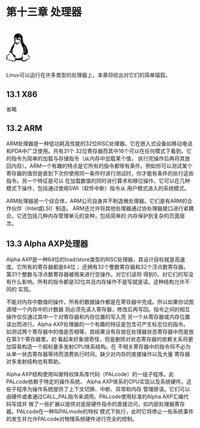 

# 第十三章 处理器

# ![img](assets/sit3-bw-tran.1-20210305150834200.gif) 

Linux可以运行在许多类型的处理器上，本章将给出对它们的简单描叙。



## 13.1 X86

省略



## 13.2 ARM

ARM处理器是一种低功耗高性能的32位RISC处理器。它在嵌入式设备如移动电话和PDA中广泛使用。共有31个 32位寄存器而其中16个可以在任何模式下看到。它的指令为简单的加载与存储指令（从内存中加载某个值， 执行完操作后再将其放回内存）。ARM一个有趣的特点是它所有的指令都带有条件。例如你可以测试某个 寄存器的值但是直到下次你使用同一条件时进行测试时，你才能有条件的执行这些指令。另一个特征是可以 在加载数值的同时进行算术和移位操作。它可以在几种模式下操作，包括通过使用SWI（软件中断）指令从 用户模式进入的系统模式。

ARM处理器是一个综合体，ARM公司自身并不制造微处理器。它们是有ARM的合作伙伴（Intel或LSI）制造。 ARM还允许将其他处理器通过协处理器接口进行紧耦合。它还包括几种内存管理单元的变种，包括简单的 内存保护到复杂的页面层次。



## 13.3 Alpha AXP处理器

Alpha AXP是一种64位的load/store类型的RISC处理器，其设计目标就是高速度。它所有的寄存器都是64位； 还拥有32个整数寄存器和32个浮点数寄存器。第31个整数与浮点数寄存器被用来进行空操作。对它们读将 得到0，对它们的写没有什么影响。所有的指令都是32位并且内存操作不是写就是读。这种结构允许不同的 实现。

不能对内存中数值的操作，所有的数据操作都是在寄存器中完成。所以如果你试图递增一个内存中的计数器 则必须先读入寄存器，修改后再写回。指令之间的相互操作仅仅通过其中一个对寄存器和内存位置的写入而 另一个从寄存器或内存位置读出而进行。Alpha AXP处理器的一个有趣的特征是包含可产生标志位的指令。 如测试两个寄存器中的值是否相等，其结果没有存放在处理器状态寄存器中而是放在第3个寄存器里。初 看起来好象很奇怪，但是删除对状态寄存器的依赖关系将更加容易构造一个超标量多发射CPU体系结构。在 不相关寄存器中的指令将不必为从单一状态寄存器等待而浪费执行时间。缺少对内存的直接操作以及大量 寄存器对多发射结构也有帮助。

Alpha AXP结构使用叫做特权体系库代码（PALcode）的一组子程序。此PALcode依赖于特定的操作系统、 Alpha AXP体系的CPU实现以及系统硬件。这些子程序为操作系统提供了上下文切换、中断、异常和内存 管理原语。它们可以由硬件或者通过CALL_PAL指令来调用。PALcode使用标准的Alpha AXP汇编代码写成并 做了一些扩展以提供对底层硬件指令的直接访问，如内部处理器寄存器。PALcode在一种叫PALmode的特权 模式下执行，此时它将停止一些系统事件的发生并允许PALcode对物理系统硬件进行完全的控制。

